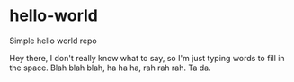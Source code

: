 # hello-world
Simple hello world repo

Hey there, I don't really know what to say, so I'm just typing words to fill in the space.  Blah blah blah, ha ha ha, rah rah rah. Ta da.
